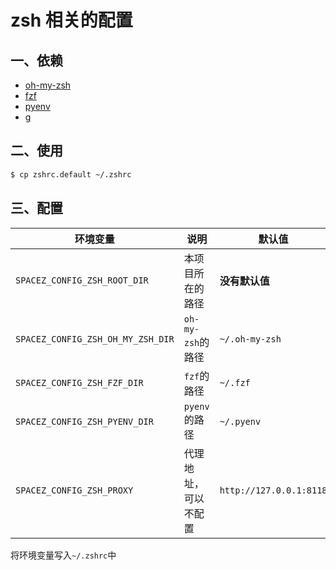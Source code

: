 # zsh 相关的配置

## 一、依赖

- [oh-my-zsh](https://github.com/ohmyzsh/ohmyzsh)
- [fzf](https://github.com/junegunn/fzf)
- [pyenv](https://github.com/pyenv/pyenv)
- [g](https://github.com/stefanmaric/g)

## 二、使用

```bash
$ cp zshrc.default ~/.zshrc
```

## 三、配置

| 环境变量                           | 说明                 | 默认值                  |
|------------------------------------|----------------------|-------------------------|
| `SPACEZ_CONFIG_ZSH_ROOT_DIR`       | 本项目所在的路径     | **没有默认值**          |
| `SPACEZ_CONFIG_ZSH_OH_MY_ZSH_DIR`  | `oh-my-zsh`的路径    | `~/.oh-my-zsh`          |
| `SPACEZ_CONFIG_ZSH_FZF_DIR`        | `fzf`的路径          | `~/.fzf`                |
| `SPACEZ_CONFIG_ZSH_PYENV_DIR`      | `pyenv`的路径        | `~/.pyenv`              |
| `SPACEZ_CONFIG_ZSH_PROXY`          | 代理地址，可以不配置 | `http://127.0.0.1:8118` |

将环境变量写入`~/.zshrc`中
